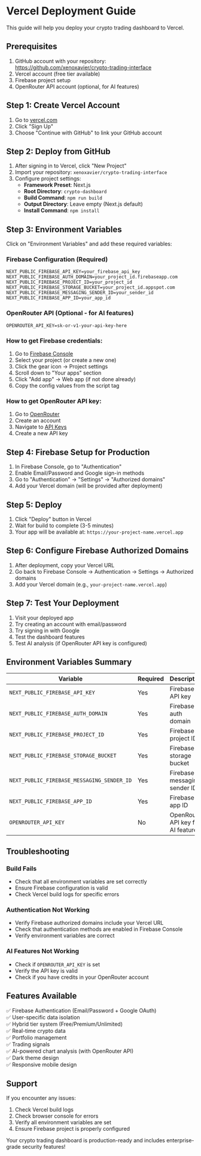 # Vercel Deployment Guide

This guide will help you deploy your crypto trading dashboard to Vercel.

## Prerequisites

1. GitHub account with your repository: https://github.com/xenoxavier/crypto-trading-interface
2. Vercel account (free tier available)
3. Firebase project setup
4. OpenRouter API account (optional, for AI features)

## Step 1: Create Vercel Account

1. Go to [vercel.com](https://vercel.com)
2. Click "Sign Up"
3. Choose "Continue with GitHub" to link your GitHub account

## Step 2: Deploy from GitHub

1. After signing in to Vercel, click "New Project"
2. Import your repository: `xenoxavier/crypto-trading-interface`
3. Configure project settings:
   - **Framework Preset**: Next.js
   - **Root Directory**: `crypto-dashboard`
   - **Build Command**: `npm run build`
   - **Output Directory**: Leave empty (Next.js default)
   - **Install Command**: `npm install`

## Step 3: Environment Variables

Click on "Environment Variables" and add these required variables:

### Firebase Configuration (Required)
```
NEXT_PUBLIC_FIREBASE_API_KEY=your_firebase_api_key
NEXT_PUBLIC_FIREBASE_AUTH_DOMAIN=your_project_id.firebaseapp.com
NEXT_PUBLIC_FIREBASE_PROJECT_ID=your_project_id
NEXT_PUBLIC_FIREBASE_STORAGE_BUCKET=your_project_id.appspot.com
NEXT_PUBLIC_FIREBASE_MESSAGING_SENDER_ID=your_sender_id
NEXT_PUBLIC_FIREBASE_APP_ID=your_app_id
```

### OpenRouter API (Optional - for AI features)
```
OPENROUTER_API_KEY=sk-or-v1-your-api-key-here
```

### How to get Firebase credentials:

1. Go to [Firebase Console](https://console.firebase.google.com)
2. Select your project (or create a new one)
3. Click the gear icon → Project settings
4. Scroll down to "Your apps" section
5. Click "Add app" → Web app (if not done already)
6. Copy the config values from the script tag

### How to get OpenRouter API key:

1. Go to [OpenRouter](https://openrouter.ai)
2. Create an account
3. Navigate to [API Keys](https://openrouter.ai/keys)
4. Create a new API key

## Step 4: Firebase Setup for Production

1. In Firebase Console, go to "Authentication"
2. Enable Email/Password and Google sign-in methods
3. Go to "Authentication" → "Settings" → "Authorized domains"
4. Add your Vercel domain (will be provided after deployment)

## Step 5: Deploy

1. Click "Deploy" button in Vercel
2. Wait for build to complete (3-5 minutes)
3. Your app will be available at: `https://your-project-name.vercel.app`

## Step 6: Configure Firebase Authorized Domains

1. After deployment, copy your Vercel URL
2. Go back to Firebase Console → Authentication → Settings → Authorized domains
3. Add your Vercel domain (e.g., `your-project-name.vercel.app`)

## Step 7: Test Your Deployment

1. Visit your deployed app
2. Try creating an account with email/password
3. Try signing in with Google
4. Test the dashboard features
5. Test AI analysis (if OpenRouter API key is configured)

## Environment Variables Summary

| Variable | Required | Description |
|----------|----------|-------------|
| `NEXT_PUBLIC_FIREBASE_API_KEY` | Yes | Firebase API key |
| `NEXT_PUBLIC_FIREBASE_AUTH_DOMAIN` | Yes | Firebase auth domain |
| `NEXT_PUBLIC_FIREBASE_PROJECT_ID` | Yes | Firebase project ID |
| `NEXT_PUBLIC_FIREBASE_STORAGE_BUCKET` | Yes | Firebase storage bucket |
| `NEXT_PUBLIC_FIREBASE_MESSAGING_SENDER_ID` | Yes | Firebase messaging sender ID |
| `NEXT_PUBLIC_FIREBASE_APP_ID` | Yes | Firebase app ID |
| `OPENROUTER_API_KEY` | No | OpenRouter API key for AI features |

## Troubleshooting

### Build Fails
- Check that all environment variables are set correctly
- Ensure Firebase configuration is valid
- Check Vercel build logs for specific errors

### Authentication Not Working
- Verify Firebase authorized domains include your Vercel URL
- Check that authentication methods are enabled in Firebase Console
- Verify environment variables are correct

### AI Features Not Working
- Check if `OPENROUTER_API_KEY` is set
- Verify the API key is valid
- Check if you have credits in your OpenRouter account

## Features Available

✅ Firebase Authentication (Email/Password + Google OAuth)  
✅ User-specific data isolation  
✅ Hybrid tier system (Free/Premium/Unlimited)  
✅ Real-time crypto data  
✅ Portfolio management  
✅ Trading signals  
✅ AI-powered chart analysis (with OpenRouter API)  
✅ Dark theme design  
✅ Responsive mobile design  

## Support

If you encounter any issues:
1. Check Vercel build logs
2. Check browser console for errors
3. Verify all environment variables are set
4. Ensure Firebase project is properly configured

Your crypto trading dashboard is production-ready and includes enterprise-grade security features!